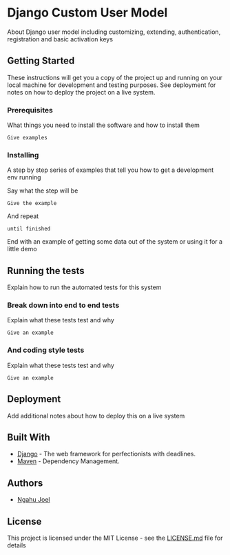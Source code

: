 # Django Custom User Model
About Django user model including customizing, extending, authentication, registration and basic activation keys


## Getting Started

These instructions will get you a copy of the project up and running on your local machine for development and testing purposes. See deployment for notes on how to deploy the project on a live system.

### Prerequisites

What things you need to install the software and how to install them

```
Give examples
```

### Installing

A step by step series of examples that tell you how to get a development env running

Say what the step will be

```
Give the example
```

And repeat

```
until finished
```

End with an example of getting some data out of the system or using it for a little demo

## Running the tests

Explain how to run the automated tests for this system

### Break down into end to end tests

Explain what these tests test and why

```
Give an example
```

### And coding style tests

Explain what these tests test and why

```
Give an example
```

## Deployment

Add additional notes about how to deploy this on a live system

## Built With

* [Django](https://www.djangoproject.com/) - The web framework for perfectionists with deadlines.
* [Maven](https://virtualenvwrapper.readthedocs.io/en/latest/) - Dependency Management.

## Authors

* [Ngahu Joel](https://ngahu.pythonanywhere.com)


## License

This project is licensed under the MIT License - see the [LICENSE.md](LICENSE.md) file for details

